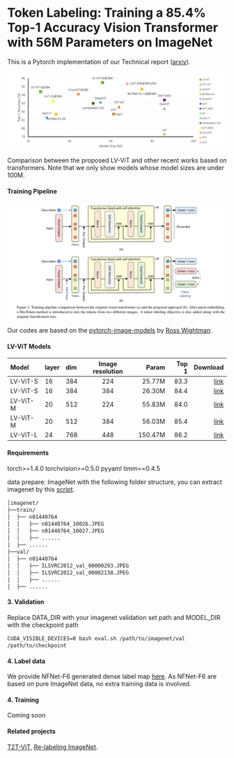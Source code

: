 # Token Labeling: Training a 85.4% Top-1 Accuracy Vision Transformer with 56M Parameters on ImageNet

This is a Pytorch implementation of our Technical report ([arxiv](https://arxiv.org/abs/2104.10858)). 



![Compare](Compare.png)

Comparison between the proposed LV-ViT and other recent works based on transformers. Note that we only show models whose model sizes are under 100M.

#### Training Pipeline

![Pipeline](Pipeline.png)

Our codes are based on the [pytorch-image-models](https://github.com/rwightman/pytorch-image-models) by [Ross Wightman](https://github.com/rwightman).

#### LV-ViT Models

| Model                           | layer | dim  | Image resolution |  Param  | Top 1 |Download |
| :------------------------------ | :---- | :--- | :--------------: |-------: | ----: |   ----: |
| LV-ViT-S                        | 16    | 384  |       224        |  25.77M |  83.3 |[link](https://drive.google.com/file/d/1QQL7sjj41BhjCO4OdDTDgD7u00Guuo1j/view?usp=sharing) |
| LV-ViT-S                        | 16    | 384  |       384        |  26.30M |  84.4 |[link](https://drive.google.com/file/d/1Q1rdCbQTFiB1OjvKYzECcNodbjcdW_FA/view?usp=sharing) |
| LV-ViT-M                        | 20    | 512  |       224        |  55.83M |  84.0 |[link](https://drive.google.com/file/d/1uPDBtkriLm7mEB-tx3nYpWncjD-R0ulC/view?usp=sharing) |
| LV-ViT-M                        | 20    | 512  |       384        |  56.03M |  85.4 |[link](https://drive.google.com/file/d/1mgKpRXXIpudVSeCM1w85_ZuNcMesIRMW/view?usp=sharing) |
| LV-ViT-L                        | 24    | 768  |       448        | 150.47M |  86.2 |[link](https://drive.google.com/file/d/1VUv1uSpnd5lcf_EVEPi4bdLhG7bP5p85/view?usp=sharing) |

#### Requirements

torch>=1.4.0
torchvision>=0.5.0
pyyaml
timm==0.4.5

data prepare: ImageNet with the following folder structure, you can extract imagenet by this [script](https://gist.github.com/BIGBALLON/8a71d225eff18d88e469e6ea9b39cef4).

```
│imagenet/
├──train/
│  ├── n01440764
│  │   ├── n01440764_10026.JPEG
│  │   ├── n01440764_10027.JPEG
│  │   ├── ......
│  ├── ......
├──val/
│  ├── n01440764
│  │   ├── ILSVRC2012_val_00000293.JPEG
│  │   ├── ILSVRC2012_val_00002138.JPEG
│  │   ├── ......
│  ├── ......
```

#### 3. Validation
Replace DATA_DIR with your imagenet validation set path and MODEL_DIR with the checkpoint path
```
CUDA_VISIBLE_DEVICES=0 bash eval.sh /path/to/imagenet/val /path/to/checkpoint
```

#### 4. Label data

We provide NFNet-F6 generated dense label map [here](https://drive.google.com/file/d/1Cat8HQPSRVJFPnBLlfzVE0Exe65a_4zh/view?usp=sharing). As NFNet-F6 are based on pure ImageNet data, no extra training data is involved.


#### 4. Training

Coming soon

#### Related projects
[T2T-ViT](https://github.com/yitu-opensource/T2T-ViT/), [Re-labeling ImageNet](https://github.com/naver-ai/relabel_imagenet).
